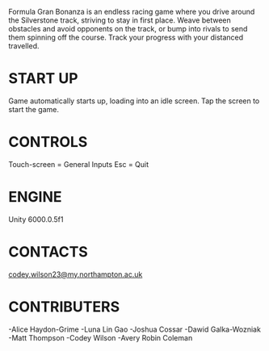 Formula Gran Bonanza is an endless racing game where you drive around the Silverstone track, striving to stay in first place. 
Weave between obstacles and avoid opponents on the track, or bump into rivals to send them spinning off the course. 
Track your progress with your distanced travelled.


START UP
=====================
Game automatically starts up, loading into an idle screen.
Tap the screen to start the game.


CONTROLS
=====================
Touch-screen = General Inputs
Esc = Quit


ENGINE
=====================
Unity 6000.0.5f1


CONTACTS
=====================
codey.wilson23@my.northampton.ac.uk


CONTRIBUTERS
=====================
-Alice Haydon-Grime
-Luna Lin Gao
-Joshua Cossar
-Dawid Galka-Wozniak
-Matt Thompson
-Codey Wilson
-Avery Robin Coleman

